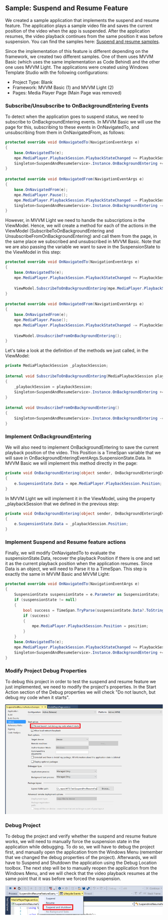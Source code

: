 ## Sample: Suspend and Resume Feature

We created a sample application that implements the suspend and resume feature. The application plays a sample video file and saves the current position of the video when the app is suspended. After the application resumes, the video playback continues from the same position it was before suspension.
You can find the samples here: [Suspend and resume samples](/samples/suspendandresume).

Since the implementation of this feature is different depending on the framework, we created two different samples. One of them uses MVVM Basic (which uses the same implementation as Code Behind) and the other one uses MVVM Light. The applications were created using Windows Template Studio with the following configurations: 

* Project Type: Blank
* Framework: MVVM Basic (1) and MVVM Light (2)
* Pages: Media Player Page (Main Page was removed)

### Subscribe/Unsubscribe to OnBackgroundEntering Events
To detect when the application goes to suspend status, we need to subscribe to OnBackgroundEntering events. In MVVM Basic we will use the page for this, subscribing to these events in OnNavigatedTo, and unsubscribing from them in OnNavigatedFrom, as follows: 

```csharp
protected override void OnNavigatedTo(NavigationEventArgs e)
{
    base.OnNavigatedTo(e);
    mpe.MediaPlayer.PlaybackSession.PlaybackStateChanged += PlaybackSession_PlaybackStateChanged;
    Singleton<SuspendAndResumeService>.Instance.OnBackgroundEntering += OnBackgroundEntering;
}

protected override void OnNavigatedFrom(NavigationEventArgs e)
{
    base.OnNavigatedFrom(e);
    mpe.MediaPlayer.Pause();
    mpe.MediaPlayer.PlaybackSession.PlaybackStateChanged -= PlaybackSession_PlaybackStateChanged;
    Singleton<SuspendAndResumeService>.Instance.OnBackgroundEntering -= OnBackgroundEntering;
}
```
However, in MVVM Light we need to handle the subscriptions in the ViewModel. Hence, we will create a method for each of the actions in the ViewModel (SubscribeToOnBackgroundEntering and UnsubscribeFromOnBackgroundEntering) and call them from the page, in the same place we subscribed and unsubscribed in MVVM Basic. Note that we are also passing the variable we want to save in the SuspensionState to the ViewModel in this step:

```csharp
protected override void OnNavigatedTo(NavigationEventArgs e)
{
    base.OnNavigatedTo(e);
    mpe.MediaPlayer.PlaybackSession.PlaybackStateChanged += PlaybackSession_PlaybackStateChanged;

    ViewModel.SubscribeToOnBackgroundEntering(mpe.MediaPlayer.PlaybackSession);
}

protected override void OnNavigatedFrom(NavigationEventArgs e)
{
    base.OnNavigatedFrom(e);
    mpe.MediaPlayer.Pause();
    mpe.MediaPlayer.PlaybackSession.PlaybackStateChanged -= PlaybackSession_PlaybackStateChanged;

    ViewModel.UnsubscribeFromOnBackgroundEntering();
}
```
Let's take a look at the definition of the methods we just called, in the ViewModel:
```csharp
private MediaPlaybackSession _playbackSession;

internal void SubscribeToOnBackgroundEntering(MediaPlaybackSession playbackSession)
{
    _playbackSession = playbackSession;
    Singleton<SuspendAndResumeService>.Instance.OnBackgroundEntering += OnBackgroundEntering;
}

internal void UnsubscribeFromOnBackgroundEntering()
{
    Singleton<SuspendAndResumeService>.Instance.OnBackgroundEntering -= OnBackgroundEntering;
}
```

### Implement OnBackgroundEntering 
We will also need to implement OnBackgroundEntering to save the current playback position of the video. This Position is a TimeSpan variable that we will save in OnBackgroundEnteringEventArgs.SuspensionState.Data. In MVVM Basic we will implement this method directly in the page:

```csharp
private void OnBackgroundEntering(object sender, OnBackgroundEnteringEventArgs e)
{
    e.SuspensionState.Data = mpe.MediaPlayer.PlaybackSession.Position;
}
```
In MVVM Light we will implement it in the ViewModel, using the property _playbackSession that we defined in the previous step:

```csharp
private void OnBackgroundEntering(object sender, OnBackgroundEnteringEventArgs e)
{
    e.SuspensionState.Data = _playbackSession.Position;
}
```

### Implement Suspend and Resume feature actions
Finally, we will modify OnNavigatedTo to evaluate the suspensionState.Data, recover the playback Position if there is one and set it as the current playback position when the application resumes. Since Data is an object, we will need to Parse it to a TimeSpan. This step is exactly the same in MVVM Basic and MVVM Light:

```csharp
protected override void OnNavigatedTo(NavigationEventArgs e)
{
    SuspensionState suspensionState = e.Parameter as SuspensionState;
    if (suspensionState != null)
    {
        bool success = TimeSpan.TryParse(suspensionState.Data?.ToString(), out TimeSpan position);
        if (success)
        {
            mpe.MediaPlayer.PlaybackSession.Position = position;
        }
    }
    base.OnNavigatedTo(e);
    mpe.MediaPlayer.PlaybackSession.PlaybackStateChanged += PlaybackSession_PlaybackStateChanged;
    Singleton<SuspendAndResumeService>.Instance.OnBackgroundEntering += OnBackgroundEntering;
}
```
### Modify Project Debug Properties
To debug this project in order to test the suspend and resume feature we just implemented, we need to modify the project's properties. In the Start Action section of the Debug properties we will check "Do not launch, but debug my code when it starts".

![](../resources/suspend-and-resume/ProjectDebugProperties.png)

### Debug Project
To debug the project and verify whether the suspend and resume feature works, we will need to manually force the suspension state in the application while debugging. To do so, we will have to debug the project first, and manually open the application from the Windows Menu (remember that we changed the debug properties of the project). Afterwards, we will have to Suspend and Shutdown the application using the Debug Location toolbox. The next step will be to manually reopen the application from the Windows Menu, and we will check that the video playback resumes at the same point that it was before we forced the suspension.

![](../resources/suspend-and-resume/SuspendAndShutdown.png) 


